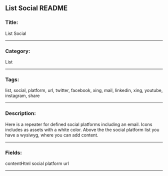 ## List Social README

### Title:

List Social

---

### Category:

List

---

### Tags:

list, social, platform, url, twitter, facebook, xing, mail, linkedin, xing, youtube, instagram, share

---

### Description:

Here is a repeater for defined social platforms including an email. Icons includes as assets with a white color. Above the the social platform list you have a wysiwyg, where you can add content.

---

### Fields:

contentHtml
social
platform
url

---
